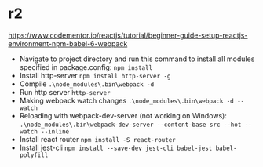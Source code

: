 # r2

https://www.codementor.io/reactjs/tutorial/beginner-guide-setup-reactjs-environment-npm-babel-6-webpack

* Navigate to project directory and run this command to install all modules specified in package.config: ``npm install``
* Install http-server ``npm install http-server -g``
* Compile ``.\node_modules\.bin\webpack -d``
* Run http server `` http-server ``
* Making webpack watch changes ``.\node_modules\.bin\webpack -d --watch``
* Reloading with webpack-dev-server (not working on Windows): ``.\node_modules\.bin\webpack-dev-server --content-base src --hot --watch --inline``
* Install react router ``npm install -S react-router``
* Install jest-cli ``npm install --save-dev jest-cli babel-jest babel-polyfill``
